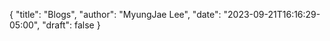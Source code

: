 {
   "title": "Blogs",
   "author": "MyungJae Lee",
   "date": "2023-09-21T16:16:29-05:00",
   "draft": false
}

